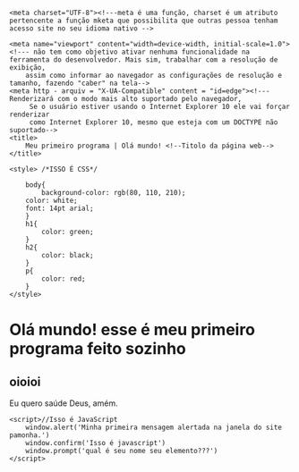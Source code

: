 <!DOCTYPE html><!---É uma declaração que informa ao navegador qual é a versão do HTML utilizado no arquivo-->
<html lang="pt - br"><!--Esse atriburo é utilizado para definir o idioma da pagina e ou apenas de uma linha-->
<head> <!--Essa parte do código é responsavel pela configuração do site-->
    
    <meta charset="UTF-8"><!---meta é uma função, charset é um atributo pertencente a função mketa que possibilita que outras pessoa tenham acesso site no seu idioma nativo -->
    
    <meta name="viewport" content="width=device-width, initial-scale=1.0"><!--- não tem como objetivo ativar nenhuma funcionalidade na ferramenta do desenvolvedor. Mais sim, trabalhar com a resolução de exibição, 
        assim como informar ao navegador as configurações de resolução e tamanho, fazendo "caber" na tela-->
    <meta http - arquiv = "X-UA-Compatible" content = "id=edge"><!---Renderizará com o modo mais alto suportado pelo navegador,
         Se o usuário estiver usando o Internet Explorer 10 ele vai forçar renderizar 
         como Internet Explorer 10, mesmo que esteja com um DOCTYPE não suportado-->
    <title>
        Meu primeiro programa | Olá mundo! <!--Titolo da página web-->
    </title>
       
    <style> /*ISSO É CSS*/
        
        body{ 
            background-color: rgb(80, 110, 210);
        color: white;
        font: 14pt arial;
        }
        h1{
            color: green;
        }
        h2{
            color: black;
        }
        p{
            color: red;
        }
    </style>

</head>

<body><!--Isso é Html-->
    <h1>Olá mundo! esse é meu primeiro programa feito sozinho</h1>
    <h2>oioioi</h2>
    <p>Eu quero saúde Deus, amém.</p>
    
    <script>//Isso é JavaScript
        window.alert('Minha primeira mensagem alertada na janela do site pamonha.')
        window.confirm('Isso é javascript')
        window.prompt('qual é seu nome seu elemento???')
    </script>

</body>

</html>
